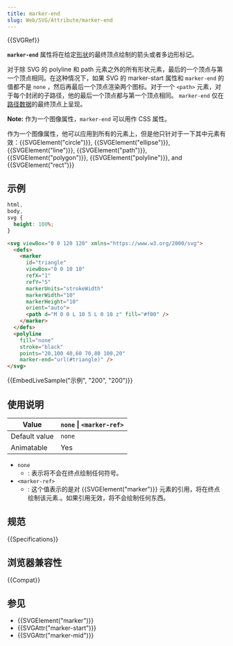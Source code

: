 ```yaml
---
title: marker-end
slug: Web/SVG/Attribute/marker-end
---
```


{{SVGRef}}

**`marker-end`** 属性将在给定[形状](/zh-CN/docs/Web/SVG/Element#Shape_elements)的最终顶点绘制的箭头或者多边形标记。

对于除 SVG 的 polyline 和 path 元素之外的所有形状元素，最后的一个顶点与第一个顶点相同。在这种情况下，如果 SVG 的 marker-start 属性和 `marker-end` 的值都不是 `none` ，然后再最后一个顶点渲染两个图标。对于一个 `<path>` 元素，对于每个封闭的子路径，他的最后一个顶点都与第一个顶点相同。 `marker-end` 仅在[路径数据](/zh-CN/docs/Web/SVG/Attribute/d#Path_commands)的最终顶点上呈现。

**Note:** 作为一个图像属性，`marker-end` 可以用作 CSS 属性。

作为一个图像属性，他可以应用到所有的元素上，但是他只针对于一下其中元素有效：{{SVGElement("circle")}}, {{SVGElement("ellipse")}}, {{SVGElement("line")}}, {{SVGElement("path")}}, {{SVGElement("polygon")}}, {{SVGElement("polyline")}}, and {{SVGElement("rect")}}

## 示例

```css hidden
html,
body,
svg {
  height: 100%;
}
```

```html
<svg viewBox="0 0 120 120" xmlns="https://www.w3.org/2000/svg">
  <defs>
    <marker
      id="triangle"
      viewBox="0 0 10 10"
      refX="1"
      refY="5"
      markerUnits="strokeWidth"
      markerWidth="10"
      markerHeight="10"
      orient="auto">
      <path d="M 0 0 L 10 5 L 0 10 z" fill="#f00" />
    </marker>
  </defs>
  <polyline
    fill="none"
    stroke="black"
    points="20,100 40,60 70,80 100,20"
    marker-end="url(#triangle)" />
</svg>
```

{{EmbedLiveSample("示例", "200", "200")}}

## 使用说明

| Value         | `none` \| `<marker-ref>` |
| ------------- | ------------------------ |
| Default value | `none`                   |
| Animatable    | Yes                      |

- `none`
  - : 表示将不会在终点绘制任何符号。
- `<marker-ref>`
  - : 这个值表示的是对 {{SVGElement("marker")}} 元素的引用，将在终点绘制该元素.。如果引用无效，将不会绘制任何东西。

## 规范

{{Specifications}}

## 浏览器兼容性

{{Compat}}

## 参见

- {{SVGElement("marker")}}
- {{SVGAttr("marker-start")}}
- {{SVGAttr("marker-mid")}}
